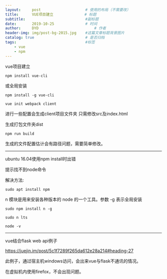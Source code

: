 ```yaml
---
layout:     post   				    # 使用的布局（不需要改）
title:      VUE项目建立              # 标题
subtitle:                           #副标题
date:       2019-10-25 				# 时间
author:     DYD 						# 作者
header-img: img/post-bg-2015.jpg 	#这篇文章标题背景图片
catalog: true 						# 是否归档
tags:								#标签
    - vue
    - npm
---
```


vue项目建立

```shell
npm install vue-cli
```

或全局安装

```shell
npm install -g vue-cli
```


```shell
vue init webpack client
```

进行一些配置会生成client项目文件夹
只需修改src及index.html

生成打包文件夹dist

```shell
npm run build
```
生成的文件配置估计会有路径问题，需要简单修改。

---
ubuntu 16.04使用npm install时出错

提示找不到node命令

解决方法:
```shell
sudo apt install npm
```

n 模块是用来安装各种版本的 node 的一个工具。参数 -g 表示全局安装

```shell
sudo npm install n -g

sudo n lts

node -v
```

---
vue结合flask web api例子

https://juejin.im/post/5c1f7289f265da612e28a214#heading-27

此例子，通过宿主机windows访问，会出来vue与flask不通讯的情况。

在虚拟机内使用firefox，不会出现问题。
